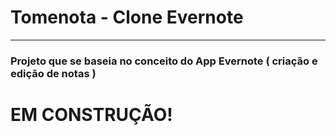 
# Tomenota - Clone Evernote

------------------------------

### Projeto que se baseia no conceito do App Evernote ( criação e edição de notas )

# EM CONSTRUÇÃO!
